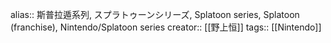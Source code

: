 alias:: 斯普拉遁系列, スプラトゥーンシリーズ, Splatoon series, Splatoon (franchise), Nintendo/Splatoon series
creator:: [[野上恒]]
tags:: [[Nintendo]]
